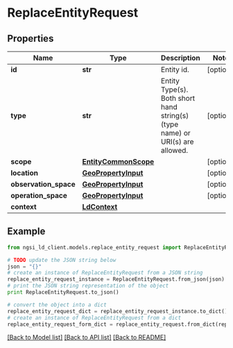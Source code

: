 # ReplaceEntityRequest


## Properties
Name | Type | Description | Notes
------------ | ------------- | ------------- | -------------
**id** | **str** | Entity id.  | [optional] 
**type** | **str** | Entity Type(s). Both short hand string(s) (type name) or URI(s) are allowed.  | [optional] 
**scope** | [**EntityCommonScope**](EntityCommonScope.md) |  | [optional] 
**location** | [**GeoPropertyInput**](GeoPropertyInput.md) |  | [optional] 
**observation_space** | [**GeoPropertyInput**](GeoPropertyInput.md) |  | [optional] 
**operation_space** | [**GeoPropertyInput**](GeoPropertyInput.md) |  | [optional] 
**context** | [**LdContext**](LdContext.md) |  | 

## Example

```python
from ngsi_ld_client.models.replace_entity_request import ReplaceEntityRequest

# TODO update the JSON string below
json = "{}"
# create an instance of ReplaceEntityRequest from a JSON string
replace_entity_request_instance = ReplaceEntityRequest.from_json(json)
# print the JSON string representation of the object
print ReplaceEntityRequest.to_json()

# convert the object into a dict
replace_entity_request_dict = replace_entity_request_instance.to_dict()
# create an instance of ReplaceEntityRequest from a dict
replace_entity_request_form_dict = replace_entity_request.from_dict(replace_entity_request_dict)
```
[[Back to Model list]](../README.md#documentation-for-models) [[Back to API list]](../README.md#documentation-for-api-endpoints) [[Back to README]](../README.md)


